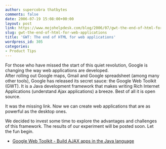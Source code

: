 ```yaml
---
author: supercobra thatbytes
comments: false
date: 2006-07-19 15:08:00+00:00
layout: post
link: https://www.mojohelpdesk.com/blog/2006/07/gwt-the-end-of-html-for-web-applications/
slug: gwt-the-end-of-html-for-web-applications
title: 'GWT: The end of HTML for web applications'
wordpress_id: 305
categories:
- Product Tips
---
```


For those who have missed the start of this quiet revolution, Google is changing the way web applications are developed.  
After rolling out Google maps, Gmail and Google spreadsheet (among many other tools), Google has released its secret sauce: the Google Web Toolkit (GWT). It is a Java development framework that makes writing Rich Internet Applications (understand Ajax applications) a breeze. Best of all it is open source.  
  
It was the missing link. Now we can create web applications that are as powerful as the desktop ones.  
  
We decided to invest some time to explore the advantages and challenges of this framework. The results of our experiment will be posted soon. Let the fun begin.  


  * [Google Web Toolkit - Build AJAX apps in the Java language](http://code.google.com/webtoolkit/)
